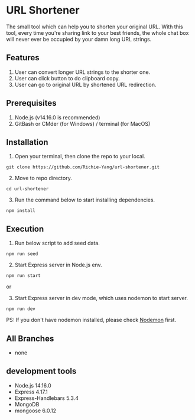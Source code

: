 # URL Shortener

The small tool which can help you to shorten your original URL. With this tool, every time you're sharing link to your best friends, the whole chat box will never ever be occupied by your damn long URL strings.

## Features
1. User can convert longer URL strings to the shorter one.
2. User can click button to do clipboard copy.
3. User can go to original URL by shortened URL redirection.


## Prerequisites
1. Node.js (v14.16.0 is recommended)
3. GitBash or CMder (for Windows) / terminal (for MacOS)


## Installation
1. Open your terminal, then clone the repo to your local.
```
git clone https://github.com/Richie-Yang/url-shortener.git
```
2. Move to repo directory.
```
cd url-shortener
```
3. Run the command below to start installing dependencies.
```
npm install
```


## Execution
1. Run below script to add seed data.
```
npm run seed
```
2. Start Express server in Node.js env.
```
npm run start
```
or

3. Start Express server in dev mode, which uses nodemon to start server.
```
npm run dev
```
PS: If you don't have nodemon installed, please check [Nodemon](https://www.npmjs.com/package/nodemon) first.


## All Branches
* none


## development tools
- Node.js 14.16.0
- Express 4.17.1
- Express-Handlebars 5.3.4
- MongoDB
- mongoose 6.0.12
